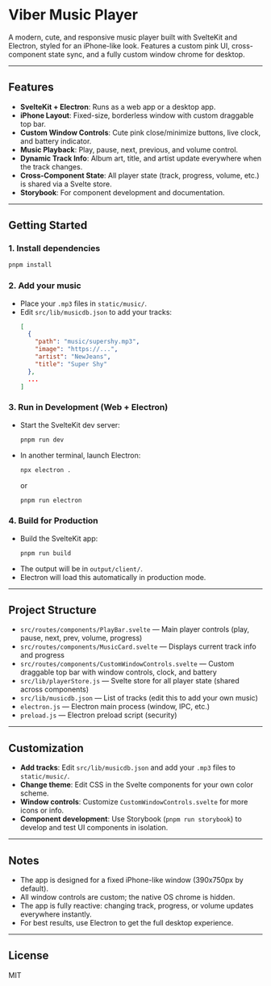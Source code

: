 # Viber Music Player

A modern, cute, and responsive music player built with SvelteKit and Electron, styled for an iPhone-like look. Features a custom pink UI, cross-component state sync, and a fully custom window chrome for desktop.

---

## Features

- **SvelteKit + Electron**: Runs as a web app or a desktop app.
- **iPhone Layout**: Fixed-size, borderless window with custom draggable top bar.
- **Custom Window Controls**: Cute pink close/minimize buttons, live clock, and battery indicator.
- **Music Playback**: Play, pause, next, previous, and volume control.
- **Dynamic Track Info**: Album art, title, and artist update everywhere when the track changes.
- **Cross-Component State**: All player state (track, progress, volume, etc.) is shared via a Svelte store.
- **Storybook**: For component development and documentation.

---

## Getting Started

### 1. Install dependencies
```sh
pnpm install
```

### 2. Add your music
- Place your `.mp3` files in `static/music/`.
- Edit `src/lib/musicdb.json` to add your tracks:
  ```json
  [
    {
      "path": "music/supershy.mp3",
      "image": "https://...",
      "artist": "NewJeans",
      "title": "Super Shy"
    },
    ...
  ]
  ```

### 3. Run in Development (Web + Electron)
- Start the SvelteKit dev server:
  ```sh
  pnpm run dev
  ```
- In another terminal, launch Electron:
  ```sh
  npx electron .
  ```
  or
  ```sh
  pnpm run electron
  ```

### 4. Build for Production
- Build the SvelteKit app:
  ```sh
  pnpm run build
  ```
- The output will be in `output/client/`.
- Electron will load this automatically in production mode.

---

## Project Structure

- `src/routes/components/PlayBar.svelte` — Main player controls (play, pause, next, prev, volume, progress)
- `src/routes/components/MusicCard.svelte` — Displays current track info and progress
- `src/routes/components/CustomWindowControls.svelte` — Custom draggable top bar with window controls, clock, and battery
- `src/lib/playerStore.js` — Svelte store for all player state (shared across components)
- `src/lib/musicdb.json` — List of tracks (edit this to add your own music)
- `electron.js` — Electron main process (window, IPC, etc.)
- `preload.js` — Electron preload script (security)

---

## Customization

- **Add tracks**: Edit `src/lib/musicdb.json` and add your `.mp3` files to `static/music/`.
- **Change theme**: Edit CSS in the Svelte components for your own color scheme.
- **Window controls**: Customize `CustomWindowControls.svelte` for more icons or info.
- **Component development**: Use Storybook (`pnpm run storybook`) to develop and test UI components in isolation.

---

## Notes
- The app is designed for a fixed iPhone-like window (390x750px by default).
- All window controls are custom; the native OS chrome is hidden.
- The app is fully reactive: changing track, progress, or volume updates everywhere instantly.
- For best results, use Electron to get the full desktop experience.

---

## License
MIT
